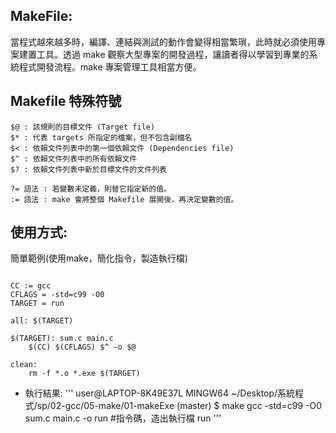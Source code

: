 ## MakeFile:
當程式越來越多時，編譯、連結與測試的動作會變得相當繁瑣，此時就必須使用專案建置工具。透過 make 觀察大型專案的開發過程，讓讀者得以學習到專業的系統程式開發流程。make 專案管理工具相當方便。
## Makefile 特殊符號

```
$@ : 該規則的目標文件 (Target file)
$* : 代表 targets 所指定的檔案，但不包含副檔名
$< : 依賴文件列表中的第一個依賴文件 (Dependencies file)
$^ : 依賴文件列表中的所有依賴文件
$? : 依賴文件列表中新於目標文件的文件列表

?= 語法 : 若變數未定義，則替它指定新的值。
:= 語法 : make 會將整個 Makefile 展開後，再決定變數的值。
```

## 使用方式:
簡單範例(使用make，簡化指令，製造執行檔)
<pre><code>
CC := gcc
CFLAGS = -std=c99 -O0
TARGET = run

all: $(TARGET)

$(TARGET): sum.c main.c
	$(CC) $(CFLAGS) $^ -o $@

clean:
	rm -f *.o *.exe $(TARGET)
</code></pre>
* 執行結果:
'''
user@LAPTOP-8K49E37L MINGW64 ~/Desktop/系統程式/sp/02-gcc/05-make/01-makeExe (master) $ make
gcc -std=c99 -O0 sum.c main.c -o run  #指令碼，造出執行檔 run
'''